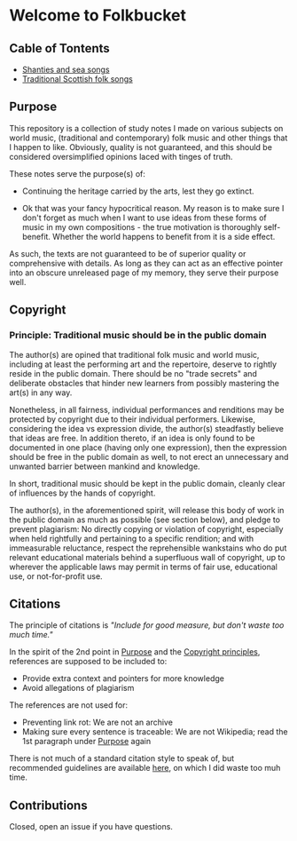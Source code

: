 # Welcome to Folkbucket

## Cable of Tontents

- [Shanties and sea songs](./shanties-and-sea-songs/_index.md)
- [Traditional Scottish folk songs](./scottish-songs/_index.md)

## Purpose

This repository is a collection of study notes I made on various subjects on world music, (traditional and contemporary) folk music and other things that I happen to like. Obviously, quality is not guaranteed, and this should be considered oversimplified opinions laced with tinges of truth.

These notes serve the purpose(s) of:

- Continuing the heritage carried by the arts, lest they go extinct.
  
- Ok that was your fancy hypocritical reason. My reason is to make sure I don't forget as much when I want to use ideas from these forms of music in my own compositions - the true motivation is thoroughly self-benefit. Whether the world happens to benefit from it is a side effect.

As such, the texts are not guaranteed to be of superior quality or comprehensive with details. As long as they can act as an effective pointer into an obscure unreleased page of my memory, they serve their purpose well.

## Copyright

### Principle: Traditional music should be in the public domain

The author(s) are opined that traditional folk music and world music, including at least the performing art and the repertoire, deserve to rightly reside in the public domain. There should be no "trade secrets" and deliberate obstacles that hinder new learners from possibly mastering the art(s) in any way.

Nonetheless, in all fairness, individual performances and renditions may be protected by copyright due to their individual performers. Likewise, considering the idea vs expression divide, the author(s) steadfastly believe that ideas are free. In addition thereto, if an idea is only found to be documented in one place (having only one expression), then the expression should be free in the public domain as well, to not erect an unnecessary and unwanted barrier between mankind and knowledge.

In short, traditional music should be kept in the public domain, cleanly clear of influences by the hands of copyright.

The author(s), in the aforementioned spirit, will release this body of work in the public domain as much as possible (see section below), and pledge to prevent plagiarism: No directly copying or violation of copyright, especially when held rightfully and pertaining to a specific rendition; and with immeasurable reluctance, respect the reprehensible wankstains who do put relevant educational materials behind a superfluous wall of copyright, up to wherever the applicable laws may permit in terms of fair use, educational use, or not-for-profit use.

## Citations

The principle of citations is _"Include for good measure, but don't waste too much time."_

In the spirit of the 2nd point in [Purpose](#purpose) and the [Copyright principles](#principle-traditional-music-should-be-in-the-public-domain), references are supposed to be included to:

- Provide extra context and pointers for more knowledge
- Avoid allegations of plagiarism

The references are not used for:

- Preventing link rot: We are not an archive
- Making sure every sentence is traceable: We are not Wikipedia; read the 1st paragraph under [Purpose](#purpose) again

There is not much of a standard citation style to speak of, but recommended guidelines are available [here](./citations.md), on which I did waste too muh time.

## Contributions
Closed, open an issue if you have questions.
